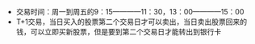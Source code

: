 
* 交易时间：周一到周五的9：15————11：30，13：00————15：00
* T+1交易，当日买入的股票第二个交易日才可以卖出，当日卖出股票回来的钱，可以立即买新股票，但是要到第二个交易日才能转出到银行卡
